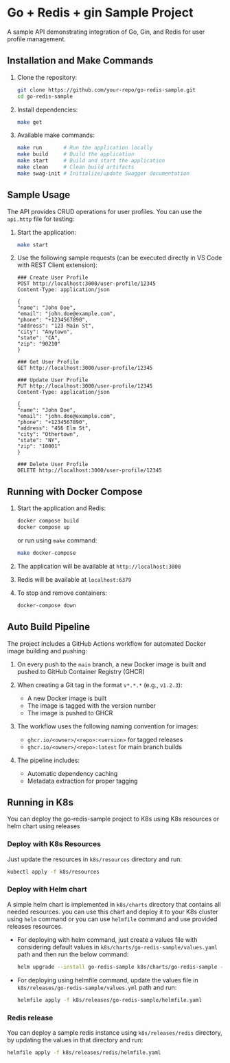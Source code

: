 # Go + Redis + gin Sample Project

A sample API demonstrating integration of Go, Gin, and Redis for user profile management.

## Installation and Make Commands

1. Clone the repository:

   ```bash
   git clone https://github.com/your-repo/go-redis-sample.git
   cd go-redis-sample
   ```

2. Install dependencies:

   ```bash
   make get
   ```

3. Available make commands:

   ```bash
   make run       # Run the application locally
   make build     # Build the application
   make start     # Build and start the application
   make clean     # Clean build artifacts
   make swag-init # Initialize/update Swagger documentation
   ```

## Sample Usage

The API provides CRUD operations for user profiles. You can use the `api.http` file for testing:

1. Start the application:

   ```bash
   make start
   ```

2. Use the following sample requests (can be executed directly in VS Code with REST Client extension):

   ```http
   ### Create User Profile
   POST http://localhost:3000/user-profile/12345
   Content-Type: application/json

   {
   "name": "John Doe",
   "email": "john.doe@example.com",
   "phone": "+1234567890",
   "address": "123 Main St",
   "city": "Anytown",
   "state": "CA",
   "zip": "90210"
   }

   ### Get User Profile
   GET http://localhost:3000/user-profile/12345

   ### Update User Profile
   PUT http://localhost:3000/user-profile/12345
   Content-Type: application/json

   {
   "name": "John Doe",
   "email": "john.doe@example.com",
   "phone": "+1234567890",
   "address": "456 Elm St",
   "city": "Othertown",
   "state": "NY",
   "zip": "10001"
   }

   ### Delete User Profile
   DELETE http://localhost:3000/user-profile/12345
   ```

## Running with Docker Compose

1. Start the application and Redis:

   ```bash
   docker compose build
   docker compose up
   ```

   or run using `make` command:

   ```bash
   make docker-compose
   ```

2. The application will be available at `http://localhost:3000`

3. Redis will be available at `localhost:6379`

4. To stop and remove containers:

   ```bash
   docker-compose down
   ```

## Auto Build Pipeline

The project includes a GitHub Actions workflow for automated Docker image building and pushing:

1. On every push to the `main` branch, a new Docker image is built and pushed to GitHub Container Registry (GHCR)

2. When creating a Git tag in the format `v*.*.*` (e.g., `v1.2.3`):

   - A new Docker image is built
   - The image is tagged with the version number
   - The image is pushed to GHCR

3. The workflow uses the following naming convention for images:

   - `ghcr.io/<owner>/<repo>:<version>` for tagged releases
   - `ghcr.io/<owner>/<repo>:latest` for main branch builds

4. The pipeline includes:
   - Automatic dependency caching
   - Metadata extraction for proper tagging

## Running in K8s

You can deploy the go-redis-sample project to K8s using K8s resources or helm chart using releases

### Deploy with K8s Resources

Just update the resources in `k8s/resources` directory and run:

```bash
kubectl apply -f k8s/resources
```

### Deploy with Helm chart

A simple helm chart is implemented in `k8s/charts` directory that contains all needed resources. you can use this chart and deploy it to your K8s cluster using `helm` command or you can use `helmfile` command and use provided releases resources.

- For deploying with helm command, just create a values file with considering default values in `k8s/charts/go-redis-sample/values.yaml` path and then run the below command:

  ```bash
  helm upgrade --install go-redis-sample k8s/charts/go-redis-sample --namespace <your-namespace> -f k8s/charts/go-redis-sample/values.yaml
  ```

- For deploying using helmfile command, update the values file in `k8s/releases/go-redis-sample/values.yml` path and run:

  ```bash
  helmfile apply -f k8s/releases/go-redis-sample/helmfile.yaml
  ```

### Redis release

You can deploy a sample redis instance using `k8s/releases/redis` directory, by updating the values in that directory and run:

```bash
helmfile apply -f k8s/releases/redis/helmfile.yaml
```
